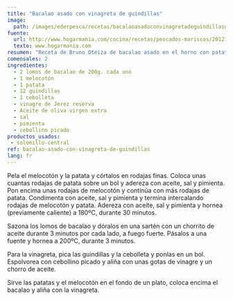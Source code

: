 ```yaml
---
title: "Bacalao asado con vinagreta de guindillas"
image:
  path: /images/ederpesca/recetas/bacalaoasadoconvinagretadeguindillasgrande.jpg
fuente:
  url: http://www.hogarmania.com/cocina/recetas/pescados-mariscos/201211/bacalao-asado-vinagreta-guindillas-17361.html
  texto: www.hogarmania.com
resumen: "Receta de Bruno Oteiza de bacalao asado en el horno con patatas y melocotón acompañado de vinagreta de guindillas."
comensales: 2
ingredientes:
  - 2 lomos de bacalao de 200g. cada uno
  - 1 melocotón
  - 1 patata
  - 12 guindillas
  - 1 cebolleta
  - vinagre de Jerez reserva
  - Aceite de oliva virgen extra
  - sal
  - pimienta
  - cebollino picado
productos_usados:
 - solomillo-central
ref: bacalao-asado-con-vinagreta-de-guindillas
lang: fr
---
```


Pela el melocotón y la patata y córtalos en rodajas finas. Coloca unas cuantas rodajas de patata sobre un bol y adereza con aceite, sal y pimienta. Pon encima unas rodajas de melocotón y continúa con más rodajas de patata. Condimenta con aceite, sal y pimienta y termina intercalando rodajas de melocotón y patata. Adereza con aceite, sal y pimienta y hornea (previamente caliente) a 180ºC, durante 30 minutos.

Sazona los lomos de bacalao y dóralos en una sartén con un chorrito de aceite durante 3 minutos por cada lado, a fuego fuerte. Pásalos a una fuente y hornea a 200ºC, durante 3 minutos.

Para la vinagreta, pica las guindillas y la cebolleta y ponlas en un bol. Espolvorea con cebollino picado y aliña con unas gotas de vinagre y un chorro de aceite.

Sirve las patatas y el melocotón en el fondo de un plato, coloca encima el bacalao y aliña con la vinagreta.
